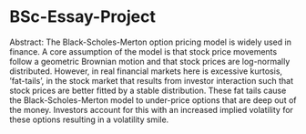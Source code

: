 # BSc-Essay-Project

Abstract: The Black-Scholes-Merton option pricing model is widely used in finance. A core assumption of the model is that stock price movements follow a geometric Brownian motion and that stock prices are log-normally distributed. However, in real financial markets here is excessive kurtosis, ’fat-tails’, in the stock market that results from investor interaction such that stock prices are better fitted by a stable distribution. These fat tails cause the Black-Scholes-Merton model to under-price options that are deep out of the money. Investors account for this with an increased implied volatility for these options resulting in a volatility smile.
